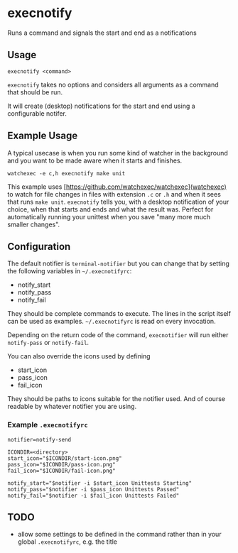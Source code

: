# execnotify

Runs a command and signals the start and end as a notifications

## Usage

    execnotify <command>
	
`execnotify` takes no options and considers all arguments as a command that should be run.

It will create (desktop) notifications for the start and end using a configurable notifer.

## Example Usage

A typical usecase is when you run some kind of watcher in the background and you want to be made aware when it starts and finishes.

    watchexec -e c,h execnotify make unit
	
This example uses [https://github.com/watchexec/watchexec](watchexec) to watch for file changes in files with extension `.c` or `.h` and when it sees that runs `make unit`.
`execnotify` tells you, with a desktop notification of your choice, when that starts and ends and what the result was.
Perfect for automatically running your unittest when you save "many more much smaller changes".

## Configuration

The default notifier is `terminal-notifier` but you can change that by setting the following variables in `~/.execnotifyrc`:

- notify_start
- notify_pass
- notify_fail

They should be complete commands to execute.
The lines in the script itself can be used as examples.
`~/.execnotifyrc` is read on every invocation.

Depending on the return code of the command, `execnotifier` will run either `notify-pass` or `notify-fail`.

You can also override the icons used by defining

- start_icon
- pass_icon
- fail_icon

They should be paths to icons suitable for the notifier used. And of course readable by whatever notifier you are using.

### Example `.execnotifyrc`

```
notifier=notify-send

ICONDIR=<directory>
start_icon="$ICONDIR/start-icon.png"
pass_icon="$ICONDIR/pass-icon.png"
fail_icon="$ICONDIR/fail-icon.png"

notify_start="$notifier -i $start_icon Unittests Starting"
notify_pass="$notifier -i $pass_icon Unittests Passed"
notify_fail="$notifier -i $fail_icon Unittests Failed"
```

## TODO

- allow some settings to be defined in the command rather than in your global `.execnotifyrc`, e.g. the title

